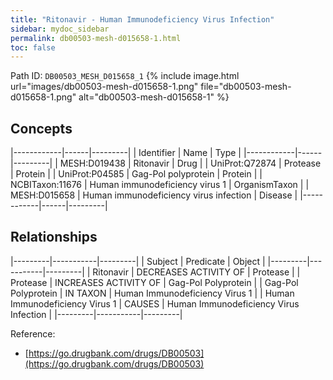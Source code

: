 ```yaml
---
title: "Ritonavir - Human Immunodeficiency Virus Infection"
sidebar: mydoc_sidebar
permalink: db00503-mesh-d015658-1.html
toc: false 
---
```



Path ID: `DB00503_MESH_D015658_1`
{% include image.html url="images/db00503-mesh-d015658-1.png" file="db00503-mesh-d015658-1.png" alt="db00503-mesh-d015658-1" %}

## Concepts

|------------|------|---------|
| Identifier | Name | Type    |
|------------|------|---------|
| MESH:D019438 | Ritonavir | Drug |
| UniProt:Q72874 | Protease | Protein |
| UniProt:P04585 | Gag-Pol polyprotein | Protein |
| NCBITaxon:11676 | Human immunodeficiency virus 1 | OrganismTaxon |
| MESH:D015658 | Human immunodeficiency virus infection | Disease |
|------------|------|---------|

## Relationships

|---------|-----------|---------|
| Subject | Predicate | Object  |
|---------|-----------|---------|
| Ritonavir | DECREASES ACTIVITY OF | Protease |
| Protease | INCREASES ACTIVITY OF | Gag-Pol Polyprotein |
| Gag-Pol Polyprotein | IN TAXON | Human Immunodeficiency Virus 1 |
| Human Immunodeficiency Virus 1 | CAUSES | Human Immunodeficiency Virus Infection |
|---------|-----------|---------|

Reference: 
  - [https://go.drugbank.com/drugs/DB00503](https://go.drugbank.com/drugs/DB00503)
